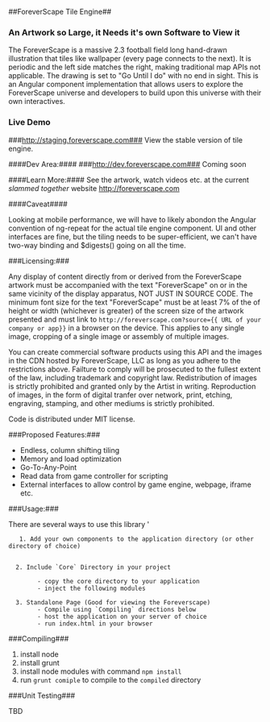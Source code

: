 ##ForeverScape Tile Engine##
### An Artwork so Large, it Needs it's own Software to View it ###

The ForeverScape is a massive 2.3 football field long hand-drawn illustration that tiles like wallpaper (every page connects to the next). It is periodic and the left side matches the right, making traditional map APIs not applicable. The drawing is set to "Go Until I do" with no end in sight. This is an Angular component implementation that allows users to explore the ForeverScape universe and developers to build upon this universe with their own interactives.

### Live Demo ###
###http://staging.foreverscape.com###
View the stable version of tile engine.

####Dev Area:####
###http://dev.foreverscape.com###
Coming soon

####Learn More:####
See the artwork, watch videos etc. at the current *slammed together* website http://foreverscape.com

####Caveat####

Looking at mobile performance, we will have to likely abondon the Angular convention of ng-repeat for the actual tile engine component. UI and other interfaces are fine, but the tiling needs to be super-efficient, we can't have two-way binding and $digests() going on all the time.


###Licensing:###

Any display of content directly from or derived from the ForeverScape artwork must be accompanied with the text "ForeverScape" on or in the same vicinity of the display apparatus, NOT JUST IN SOURCE CODE. The minimum font size for the text "ForeverScape" must be at least 7% of the of height or width (whichever is greater) of the screen size of the artwork presented and must link to ```http://foreverscape.com?source={{ URL of your company or app}}``` in a browser on the device. This applies to any single image, cropping of a single image or assembly of multiple images. 

You can create commercial software products using this API and the images in the CDN hosted by ForeverScape, LLC as long as you adhere to the restrictions above. Failture to comply will be prosecuted to the fullest extent of the law, including trademark and copyright law. Redistribution of images is strictly prohibited and granted only by the Artist in writing. Reproduction of images, in the form of digital tranfer over network, print, etching, engraving, stamping, and other mediums is strictly prohibited.

Code is distributed under MIT license. 




###Proposed Features:###

   - Endless, column shifting tiling 
   - Memory and load optimization 
   - Go-To-Any-Point
   - Read data from game controller for scripting
   - External interfaces to allow control by game engine, webpage, iframe etc.



###Usage:###

  There are several ways to use this library	'
  
  	   1. Add your own components to the application directory (or other directory of choice)
            

      2. Include `Core` Directory in your project
           
            - copy the core directory to your application
            - inject the following modules

      3. Standalone Page (Good for viewing the Foreverscape)
            - Compile using `Compiling` directions below
            - host the application on your server of choice
            - run index.html in your browser


###Compiling###

1. install node
2. install grunt
3. install node modules with command `npm install`
4. run `grunt comiple` to compile to the `compiled` directory

###Unit Testing###

TBD


